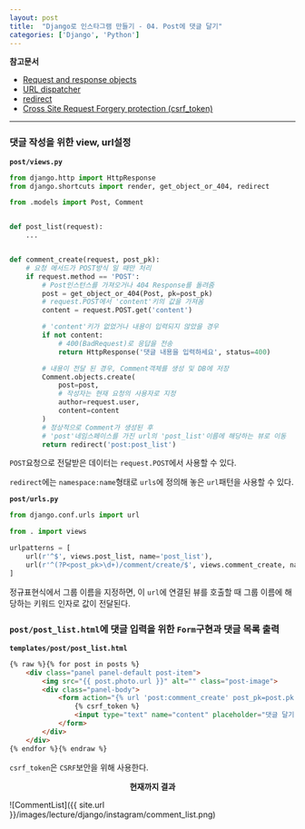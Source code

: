 ```yaml
---
layout: post
title:  "Django로 인스타그램 만들기 - 04. Post에 댓글 달기"
categories: ['Django', 'Python']
---
```


**참고문서**
- [Request and response objects](https://docs.djangoproject.com/en/1.11/ref/request-response/#module-django.http)
- [URL dispatcher](https://docs.djangoproject.com/ko/1.11/topics/http/urls/#url-dispatcher)
- [redirect](https://docs.djangoproject.com/ko/1.11/topics/http/shortcuts/#redirect)
- [Cross Site Request Forgery protection (csrf_token)](https://docs.djangoproject.com/en/1.11/ref/csrf/#module-django.middleware.csrf)

---

### 댓글 작성을 위한 view, url설정

**`post/views.py`**

```python
from django.http import HttpResponse
from django.shortcuts import render, get_object_or_404, redirect

from .models import Post, Comment


def post_list(request):
    ...


def comment_create(request, post_pk):
    # 요청 메서드가 POST방식 일 때만 처리
    if request.method == 'POST':
        # Post인스턴스를 가져오거나 404 Response를 돌려줌
        post = get_object_or_404(Post, pk=post_pk)
        # request.POST에서 'content'키의 값을 가져옴
        content = request.POST.get('content')

        # 'content'키가 없었거나 내용이 입력되지 않았을 경우
        if not content:
            # 400(BadRequest)로 응답을 전송
            return HttpResponse('댓글 내용을 입력하세요', status=400)

        # 내용이 전달 된 경우, Comment객체를 생성 및 DB에 저장
        Comment.objects.create(
            post=post,
            # 작성자는 현재 요청의 사용자로 지정
            author=request.user,
            content=content
        )
        # 정상적으로 Comment가 생성된 후
        # 'post'네임스페이스를 가진 url의 'post_list'이름에 해당하는 뷰로 이동
        return redirect('post:post_list')
```

`POST`요청으로 전달받은 데이터는 `request.POST`에서 사용할 수 있다.

`redirect`에는 `namespace:name`형태로 `urls`에 정의해 놓은 `url`패턴을 사용할 수 있다.

**`post/urls.py`**

```python
from django.conf.urls import url

from . import views

urlpatterns = [
    url(r'^$', views.post_list, name='post_list'),
    url(r'^(?P<post_pk>\d+)/comment/create/$', views.comment_create, name='comment_create'),
]
```

정규표현식에서 그룹 이름을 지정하면, 이 `url`에 연결된 뷰를 호출할 때 그룹 이름에 해당하는 키워드 인자로 값이 전달된다.

### `post/post_list.html`에 댓글 입력을 위한 `Form`구현과 댓글 목록 출력

**`templates/post/post_list.html`**

```html
{% raw %}{% for post in posts %}
	<div class="panel panel-default post-item">
		<img src="{{ post.photo.url }}" alt="" class="post-image">
		<div class="panel-body">
			<form action="{% url 'post:comment_create' post_pk=post.pk %}" method="POST" class="comment-form">
				{% csrf_token %}
				<input type="text" name="content" placeholder="댓글 달기...">
			</form>
		</div>
	</div>
{% endfor %}{% endraw %}
```

`csrf_token`은 `CSRF`보안을 위해 사용한다.



<center><b>현재까지 결과</b></center>

![CommentList]({{ site.url }}/images/lecture/django/instagram/comment_list.png)